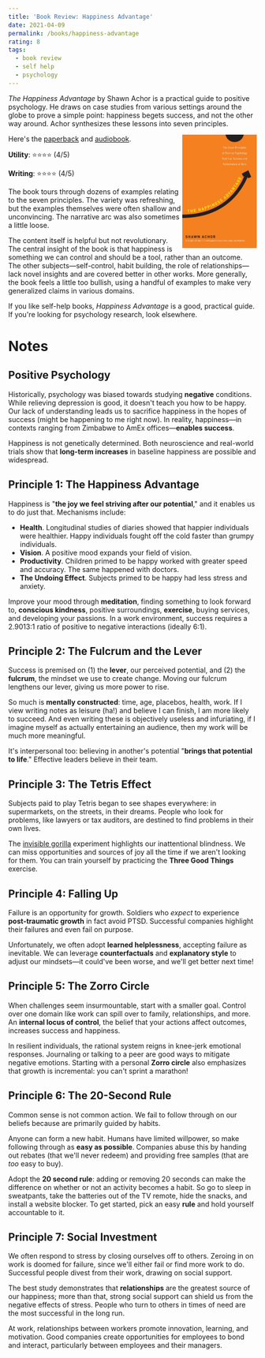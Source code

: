 ```yaml
---
title: 'Book Review: Happiness Advantage'
date: 2021-04-09
permalink: /books/happiness-advantage
rating: 8
tags:
  - book review
  - self help
  - psychology
---
```


*The Happiness Advantage* by Shawn Achor is a practical guide to positive psychology. He draws on case studies from various settings around the globe to prove a simple point: happiness begets success, and not the other way around. Achor synthesizes these lessons into seven principles.

<img align="right" width="30%" src="/images/books/happiness_advantage.jpg">

Here's the [paperback](https://www.amazon.com/Happiness-Advantage-Principles-Psychology-Performance/dp/0307591549) and [audiobook](https://www.audible.com/pd/The-Happiness-Advantage-Audiobook/B0041NZRDC).

**Utility**: ⭐⭐⭐⭐ (4/5)

**Writing**: ⭐⭐⭐⭐ (4/5)

The book tours through dozens of examples relating to the seven principles. The variety was refreshing, but the examples themselves were often shallow and unconvincing. The narrative arc was also sometimes a little loose.

The content itself is helpful but not revolutionary. The central insight of the book is that happiness is something we can control and should be a tool, rather than an outcome. The other subjects—self-control, habit building, the role of relationships—lack novel insights and are covered better in other works. More generally, the book feels a little too bullish, using a handful of examples to make very generalized claims in various domains.

If you like self-help books, *Happiness Advantage* is a good, practical guide. If you're looking for psychology research, look elsewhere.

Notes
===

## Positive Psychology

Historically, psychology was biased towards studying **negative** conditions. While relieving depression is good, it doesn't teach you how to be happy. Our lack of understanding leads us to sacrifice happiness in the hopes of success (might be happening to me right now). In reality, happiness—in contexts ranging from Zimbabwe to AmEx offices—**enables success**.

Happiness is not genetically determined. Both neuroscience and real-world trials show that **long-term increases** in baseline happiness are possible and widespread.

## Principle 1: The Happiness Advantage

Happiness is "**the joy we feel striving after our potential**," and it enables us to do just that. Mechanisms include:

- **Health**. Longitudinal studies of diaries showed that happier individuals were healthier. Happy individuals fought off the cold faster than grumpy individuals.
- **Vision**. A positive mood expands your field of vision.
- **Productivity**. Children primed to be happy worked with greater speed and accuracy. The same happened with doctors.
- **The Undoing Effect**. Subjects primed to be happy had less stress and anxiety.

Improve your mood through **meditation**, finding something to look forward to, **conscious kindness**, positive surroundings, **exercise**, buying services, and developing your passions. In a work environment, success requires a 2.9013:1 ratio of positive to negative interactions (ideally 6:1).

## Principle 2: The Fulcrum and the Lever

Success is premised on (1) the **lever**, our perceived potential, and (2) the **fulcrum**, the mindset we use to create change. Moving our fulcrum lengthens our lever, giving us more power to rise.

So much is **mentally constructed**: time, age, placebos, health, work. If I view writing notes as leisure (ha!) and believe I can finish, I am more likely to succeed. And even writing these is objectively useless and infuriating, if I imagine myself as actually entertaining an audience, then my work will be much more meaningful.

It's interpersonal too: believing in another's potential "**brings that potential to life**." Effective leaders believe in their team.

## Principle 3: The Tetris Effect

Subjects paid to play Tetris began to see shapes everywhere: in supermarkets, on the streets, in their dreams. People who look for problems, like lawyers or tax auditors, are destined to find problems in their own lives.

The [invisible gorilla](https://www.youtube.com/watch?v=IGQmdoK_ZfY) experiment highlights our inattentional blindness. We can miss opportunities and sources of joy all the time if we aren't looking for them. You can train yourself by practicing the **Three Good Things** exercise.

## Principle 4: Falling Up

Failure is an opportunity for growth. Soldiers who *expect* to experience **post-traumatic growth** in fact avoid PTSD. Successful companies highlight their failures and even fail on purpose.

Unfortunately, we often adopt **learned helplessness**, accepting failure as inevitable. We can leverage **counterfactuals** and **explanatory style** to adjust our mindsets—it could've been worse, and we'll get better next time!

## Principle 5: The Zorro Circle

When challenges seem insurmountable, start with a smaller goal. Control over one domain like work can spill over to family, relationships, and more. An **internal locus of control**, the belief that your actions affect outcomes, increases success and happiness.

In resilient individuals, the rational system reigns in knee-jerk emotional responses. Journaling or talking to a peer are good ways to mitigate negative emotions. Starting with a personal **Zorro circle** also emphasizes that growth is incremental: you can't sprint a marathon!

## Principle 6: The 20-Second Rule

Common sense is not common action. We fail to follow through on our beliefs because are primarily guided by habits.

Anyone can form a new habit. Humans have limited willpower, so make following through as **easy as possible**. Companies abuse this by handing out rebates (that we'll never redeem) and providing free samples (that are *too* easy to buy).

Adopt the **20 second rule**: adding or removing 20 seconds can make the difference on whether or not an activity becomes a habit. So go to sleep in sweatpants, take the batteries out of the TV remote, hide the snacks, and install a website blocker. To get started, pick an easy **rule** and hold yourself accountable to it.

## Principle 7: Social Investment

We often respond to stress by closing ourselves off to others. Zeroing in on work is doomed for failure, since we'll either fail or find more work to do. Successful people divest from their work, drawing on social support.

The best study demonstrates that **relationships** are the greatest source of our happiness; more than that, strong social support can shield us from the negative effects of stress. People who turn to others in times of need are the most successful in the long run.

At work, relationships between workers promote innovation, learning, and motivation. Good companies create opportunities for employees to bond and interact, particularly between employees and their managers.